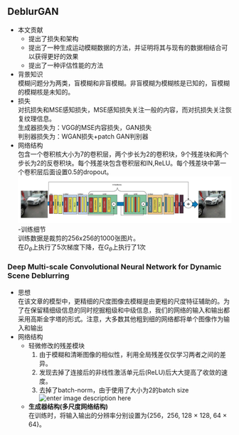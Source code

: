 ## DeblurGAN  
- 本文贡献  
  - 提出了损失和架构  
  - 提出了一种生成运动模糊数据的方法，并证明将其与现有的数据相结合可以获得更好的效果  
  - 提出了一种评估性能的方法
- 背景知识  
  模糊问题分为两类，盲模糊和非盲模糊。非盲模糊为模糊核是已知的，盲模糊的模糊核是未知的。
- 损失  
  对抗损失和MSE感知损失，MSE感知损失关注一般的内容，而对抗损失关注恢复纹理信息。    
  生成器损失为：VGG的MSE内容损失，GAN损失  
  判别器损失为：WGAN损失+patch GAN判别器
- 网络结构  
  包含一个卷积核大小为7的卷积层，两个步长为2的卷积块，9个残差块和两个步长为2的反卷积块。每个残差块包含卷积层和IN,ReLU。每个残差块中第一个卷积层后面设置0.5的dropout。  
  ![](https://github.com/sfxz035/DL-Learning/raw/master/picture/DeburGAN.png)   
-训练细节  
训练数据是裁剪的256x256的1000张图片。  
在$D_θ$上执行了5次梯度下降，在$G_θ$上执行了1次   

###  Deep Multi-scale Convolutional Neural Network for Dynamic Scene Deblurring   
- 思想   
  在该文章的模型中，更精细的尺度图像去模糊是由更粗的尺度特征辅助的。为了在保留精细级信息的同时挖掘粗级和中级信息，我们的网络的输入和输出都采用高斯金字塔的形式。注意，大多数其他粗到细的网络都将单个图像作为输入和输出   
- 网络结构    
  - 轻微修改的残差模块   
     1. 由于模糊和清晰图像的相似性，利用全局残差仅仅学习两者之间的差异。   
     2. 发现去掉了连接后的非线性激活单元后(ReLU)后大大提高了收敛的速度。  
     3. 去掉了batch-norm，由于使用了大小为2的batch size    
     ![enter image description here](https://lh3.googleusercontent.com/g4ylIIFyHYPBuA9B8k-Vr6sgHGysz6oznnRceobaUyYjQ_h4vDtewPjQkEqSOuRvdJ7_g6C3foR9)
  - **生成器结构(多尺度网络结构)**    
	    在训练时，将输入输出的分辨率分别设置为{256，256, 128 × 128, 64 × 64}。
<!--stackedit_data:
eyJoaXN0b3J5IjpbLTEyODkzNzg5NSwyMjc3NjA1MjQsMTEwOT
IzOTQ4NiwtOTQ0MDMzODMsNDQ4NTU4MzgzLDEyMDM2OTA0Mzks
MjAyNTQ4MjI5MywtNDI2NTkwNDkyLC05NjM3MDE5MzEsMTExNT
k1Mzc5MywzMzM2OTM4ODIsMTU4NjAwMTY4MCwtMTE0MzE5NTc1
MiwxOTc5OTU5MTk3LDI2MzQwMTQwNSwtMjEwMDQ1NDc4NywtNT
YwMjA5MDExLC0xMjgzNjcwNzM4XX0=
-->